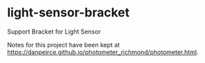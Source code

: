 # light-sensor-bracket
Support Bracket for Light Sensor

Notes for this project have been kept at <https://danpeirce.github.io/photometer_richmond/photometer.html>.
